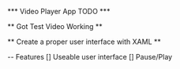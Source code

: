 ﻿*** Video Player App TODO ***

** Got Test Video Working **

** Create a proper user interface with XAML **

 -- Features 
 [] Useable user interface
 [] Pause/Play

